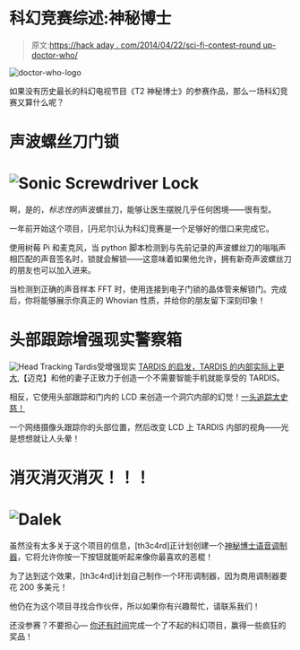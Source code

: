# 科幻竞赛综述:神秘博士

> 原文:[https://hack aday . com/2014/04/22/sci-fi-contest-round up-doctor-who/](https://hackaday.com/2014/04/22/sci-fi-contest-roundup-doctor-who/)

![doctor-who-logo](../Images/8da532655c88972801ee061de8ec2b96.png)

如果没有历史最长的科幻电视节目《T2 神秘博士》的参赛作品，那么一场科幻竞赛又算什么呢？

# 声波螺丝刀门锁

# ![Sonic Screwdriver Lock](../Images/23cc799bc17489b54548d50031d199c8.png)

啊，是的，*标志性的*声波螺丝刀，能够让医生摆脱几乎任何困境——很有型。

一年前开始这个项目，[丹尼尔]认为科幻竞赛是一个足够好的借口来完成它。

使用树莓 Pi 和麦克风，当 python 脚本检测到与先前记录的声波螺丝刀的嗡嗡声相匹配的声音签名时，锁就会解锁——这意味着如果他允许，拥有新奇声波螺丝刀的朋友也可以加入进来。

当检测到正确的声音样本 FFT 时，使用连接到电子门锁的晶体管来解锁门。完成后，你将能够展示你真正的 Whovian 性质，并给你的朋友留下深刻印象！

# 头部跟踪增强现实警察箱

![Head Tracking Tardis](../Images/0775f11d409231eb29ebcb96ed835ce8.png)受增强现实 [TARDIS 的启发，TARDIS 的内部实际上更大](http://hackaday.com/2012/12/27/making-a-tardis-bigger-on-the-inside/),【迈克】和他的妻子正致力于创造一个不需要智能手机就能享受的 TARDIS。

相反，它使用头部跟踪和门内的 LCD 来创造一个洞穴内部的幻觉！[一头追踪太史慈！](http://hackaday.io/project/796-Head-Tracking-TARDIS)

一个网络摄像头跟踪你的头部位置，然后改变 LCD 上 TARDIS 内部的视角——光是想想就让人头晕！

# 消灭消灭消灭！！！

# ![Dalek](../Images/c1fd693915720c4bce8bac064d4e5111.png)

虽然没有太多关于这个项目的信息，[th3c4rd]正计划创建一个[神秘博士语音调制器](http://hackaday.io/project/477-Dr-Who-Voice-Modulator)，它将允许你按一下按钮就能听起来像你最喜欢的恶棍！

为了达到这个效果，[th3c4rd]计划自己制作一个环形调制器，因为商用调制器要花 200 多美元！

他仍在为这个项目寻找合作伙伴，所以如果你有兴趣帮忙，请联系我们！

还没参赛？不要担心— [你还有时间](http://hackaday.io/page/276)完成一个了不起的科幻项目，赢得一些疯狂的奖品！